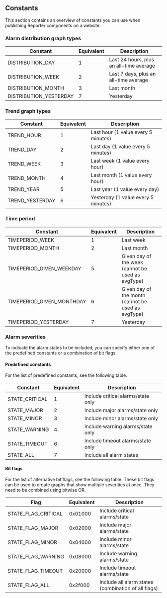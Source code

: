 ## Constants

This section contains an overview of constants you can use when publishing Reporter components on a website.

### Alarm distribution graph types

| Constant               | Equivalent | Description                             |
|------------------------|------------|-----------------------------------------|
| DISTRIBUTION_DAY       | 1          | Last 24 hours, plus an all-time average |
| DISTRIBUTION_WEEK      | 2          | Last 7 days, plus an all-time average   |
| DISTRIBUTION_MONTH     | 3          | Last month                              |
| DISTRIBUTION_YESTERDAY | 7          | Yesterday                               |

### Trend graph types

| Constant        | Equivalent | Description                         |
|-----------------|------------|-------------------------------------|
| TREND_HOUR      | 1          | Last hour (1 value every 5 minutes) |
| TREND_DAY       | 2          | Last day (1 value every 5 minutes)  |
| TREND_WEEK      | 3          | Last week (1 value every hour)      |
| TREND_MONTH     | 4          | Last month (1 value every hour)     |
| TREND_YEAR      | 5          | Last year (1 value every day)       |
| TREND_YESTERDAY | 6          | Yesterday (1 value every 5 minutes) |

### Time period

| Constant                  | Equivalent | Description                                        |
|---------------------------|------------|----------------------------------------------------|
| TIMEPERIOD_WEEK           | 1          | Last week                                          |
| TIMEPERIOD_MONTH          | 2          | Last month                                         |
| TIMEPERIOD_GIVEN_WEEKDAY  | 5          | Given day of the week (cannot be used as avgType)  |
| TIMEPERIOD_GIVEN_MONTHDAY | 6          | Given day of the month (cannot be used as avgType) |
| TIMEPERIOD_YESTERDAY      | 7          | Yesterday                                          |

### Alarm severities

To indicate the alarm states to be included, you can specify either one of the predefined constants or a combination of bit flags.

#### Predefined constants

For the list of predefined constants, see the following table.

| Constant       | Equivalent | Description                        |
|----------------|------------|------------------------------------|
| STATE_CRITICAL | 1          | Include critical alarms/state only |
| STATE_MAJOR    | 2          | Include major alarms/state only    |
| STATE_MINOR    | 3          | Include minor alarms/state only    |
| STATE_WARNING  | 4          | Include warning alarms/state only  |
| STATE_TIMEOUT  | 6          | Include timeout alarms/state only  |
| STATE_ALL      | 7          | Include all alarm states           |

#### Bit flags

For the list of alternative bit flags, see the following table. These bit flags can be used to create graphs that show multiple severities at once. They need to be combined using bitwise OR.

| Flag                | Equivalent | Description                                         |
|---------------------|------------|-----------------------------------------------------|
| STATE_FLAG_CRITICAL | 0x01000    | Include critical alarms/state                       |
| STATE_FLAG_MAJOR    | 0x02000    | Include major alarms/state                          |
| STATE_FLAG_MINOR    | 0x04000    | Include minor alarms/state                          |
| STATE_FLAG_WARNING  | 0x08000    | Include warning alarms/state                        |
| STATE_FLAG_TIMEOUT  | 0x20000    | Include timeout alarms/state                        |
| STATE_FLAG_ALL      | 0x2f000    | Include all alarm states (combination of all flags) |
